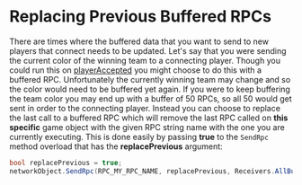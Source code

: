# Replacing Previous Buffered RPCs
There are times where the buffered data that you want to send to new players that connect needs to be updated. Let's say that you were sending the current color of the winning team to a connecting player. Though you could run this on [playerAccepted](connection-cycle-events#playerAccepted) you might choose to do this with a buffered RPC. Unfortunately the currently winning team may change and so the color would need to be buffered yet again. If you were to keep buffering the team color you may end up with a buffer of 50 RPCs, so all 50 would get sent in order to the connecting player. Instead you can choose to replace the last call to a buffered RPC which will remove the last RPC called on **this specific** game object with the given RPC string name with the one you are currently executing. This is done easily by passing **true** to the `SendRpc` method overload that has the **replacePrevious** argument:

```csharp
bool replacePrevious = true;
networkObject.SendRpc(RPC_MY_RPC_NAME, replacePrevious, Receivers.AllBuffered, new object[] { "args go here" });
```